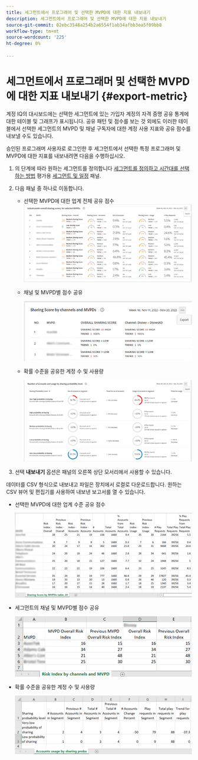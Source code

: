 ```yaml
---
title: 세그먼트에서 프로그래머 및 선택한 MVPD에 대한 지표 내보내기
description: 세그먼트에서 프로그래머 및 선택한 MVPD에 대한 지표 내보내기
source-git-commit: 02ebc3548a254b2a6554f1ab34afbb3ea5f09bb8
workflow-type: tm+mt
source-wordcount: '225'
ht-degree: 0%

---
```


# 세그먼트에서 프로그래머 및 선택한 MVPD에 대한 지표 내보내기 {#export-metric}

계정 IQ의 대시보드에는 선택한 세그먼트에 있는 가입자 계정의 자격 증명 공유 통계에 대한 테이블 및 그래프가 표시됩니다. 공유 패턴 및 점수를 보는 것 외에도 이러한 테이블에서 선택한 세그먼트의 MVPD 및 채널 구독자에 대한 계정 사용 지표와 공유 점수를 내보낼 수도 있습니다.

승인된 프로그래머 사용자로 로그인한 후 세그먼트에서 선택한 특정 프로그래머 및 MVPD에 대한 지표를 내보내려면 다음을 수행하십시오.

1. 의 단계에 따라 원하는 세그먼트를 정의합니다 [세그먼트를 정의하고 시간대를 선택하는 방법](/help/AccountIQ/howto-select-segment-timeframe.md) 평가용 [세그먼트 및 일정](/help/AccountIQ/segments-timeframe.md) 패널.

1. 다음 패널 중 하나로 이동합니다.

   * 선택한 MVPD에 대한 업계 전체 공유 점수
     ![](assets/ind-sharpanel-export-option.png)

   * 채널 및 MVPD별 점수 공유

     ![](assets/sharscorepanel-export-option.png)

   * 확률 수준을 공유한 계정 수 및 사용량

     ![](assets/usage-panel-export-option.png)

1. 선택 **내보내기** 옵션은 패널의 오른쪽 상단 모서리에서 사용할 수 있습니다.

데이터를 CSV 형식으로 내보내고 파일은 장치에서 로컬로 다운로드합니다. 원하는 CSV 뷰어 및 편집기를 사용하여 내보낸 보고서를 열 수 있습니다.

* 선택한 MVPD에 대한 업계 수준 공유 점수

  ![](assets/export-ind-sharing-score.png)

* 세그먼트의 채널 및 MVPD별 점수 공유

  ![](assets/export-risk-index-by-mvpdchannels.png)

* 확률 수준을 공유한 계정 수 및 사용량

  ![](assets/export-acc-usage.png)

